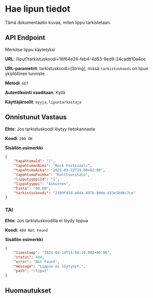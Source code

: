 # Hae lipun tiedot
Tämä dokumentaatio kuvaa, miten lippu tarkistetaan.

## API Endpoint
Merkitse lippu käytetyksi

**URL**: /liput?tarkistuskoodi=16f64e24-feb4-4d53-9ed9-24cadb10a4ce

**URL-parametrit**: tarkistuskoodi=[String], missä `tarkistuskoodi` on lipun yksilöllinen tunniste.

**Metodi**: `GET`

**Autentikointi vaaditaan**: Kyllä

**Käyttäjäroolit**: `myyja`, `lipuntarkastaja`


## Onnistunut Vastaus

**Ehto**: Jos tarkistuskoodi löytyy tietokannasta

**Koodi**: `200 OK`

**Sisällön esimerkki**
```json
{
    "tapahtumaId": "1",
    "tapahtumanNimi": "Rock Festivaali",
    "tapahtumaAika": "2025-03-22T19:00+02:00",
    "tapahtumaPaikka": "Kulttuuritalo",
    "lipputyyppiId": "1",
    "lipputyyppi": "Aikuinen",
    "hinta": "60,00",
    "tarkistuskoodi": "2399fd1d-a044-497b-89de-d33e5b98c7ce"
}
```
### TAI

**Ehto**: Jos tarkistuskoodilla ei löydy lippua 

**Koodi**: `404 Not Found`

**Sisällön esimerkki**
```json
{
    "timestamp": "2024-04-14T13:58:10.992+00:00",
    "status": 404,
    "error": "Not Found",
    "message": "Lippua ei löytynyt.",
    "path": "/liput"
}
```

## Huomautukset
